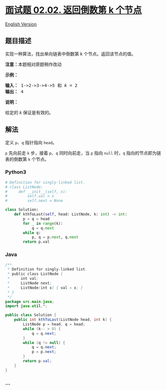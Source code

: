 # [面试题 02.02. 返回倒数第 k 个节点](https://leetcode-cn.com/problems/kth-node-from-end-of-list-lcci)

[English Version](/lcci/02.02.Kth%20Node%20From%20End%20of%20List/README_EN.md)

## 题目描述

<!-- 这里写题目描述 -->
<p>实现一种算法，找出单向链表中倒数第 k 个节点。返回该节点的值。</p>

<p><strong>注意：</strong>本题相对原题稍作改动</p>

<p><strong>示例：</strong></p>

<pre><strong>输入：</strong> 1-&gt;2-&gt;3-&gt;4-&gt;5 和 <em>k</em> = 2
<strong>输出： </strong>4</pre>

<p><strong>说明：</strong></p>

<p>给定的 <em>k</em>&nbsp;保证是有效的。</p>

## 解法

<!-- 这里可写通用的实现逻辑 -->

定义 `p`、`q` 指针指向 `head`。

`p` 先向前走 `k` 步，接着 `p`、`q` 同时向前走，当 `p` 指向 `null` 时，`q` 指向的节点即为链表的倒数第 `k` 个节点。

<!-- tabs:start -->

### **Python3**

<!-- 这里可写当前语言的特殊实现逻辑 -->

```python
# Definition for singly-linked list.
# class ListNode:
#     def __init__(self, x):
#         self.val = x
#         self.next = None

class Solution:
    def kthToLast(self, head: ListNode, k: int) -> int:
        p = q = head
        for _ in range(k):
            q = q.next
        while q:
            p, q = p.next, q.next
        return p.val
```

### **Java**

<!-- 这里可写当前语言的特殊实现逻辑 -->

```java
/**
 * Definition for singly-linked list.
 * public class ListNode {
 *     int val;
 *     ListNode next;
 *     ListNode(int x) { val = x; }
 * }
 */
package src.main.java;
import java.util.*;

public class Solution {
    public int kthToLast(ListNode head, int k) {
        ListNode p = head, q = head;
        while (k-- > 0) {
            q = q.next;
        }
        while (q != null) {
            q = q.next;
            p = p.next;
        }
        return p.val;
    }
}
```

### **...**

```

```

<!-- tabs:end -->
